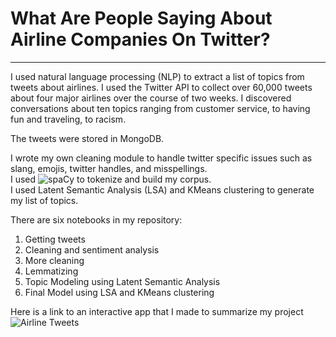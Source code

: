 # What Are People Saying About Airline Companies On Twitter?  
---

I used natural language processing (NLP) to extract a list of topics from tweets about airlines. I used the Twitter API to collect over 60,000 tweets about four major airlines over the course of two weeks. I discovered conversations about ten topics ranging from customer service, to having fun and traveling, to racism.  

The tweets were stored in MongoDB.  

I wrote my own cleaning module to handle twitter specific issues such as slang, emojis, twitter handles, and misspellings.  
I used ![spaCy](https://spacy.io/) to tokenize and build my corpus.  
I used Latent Semantic Analysis (LSA) and KMeans clustering to generate my list of topics.  

There are six notebooks in my repository:  
1. Getting tweets  
2. Cleaning and sentiment analysis  
3. More cleaning  
4. Lemmatizing  
5. Topic Modeling using Latent Semantic Analysis  
6. Final Model using LSA and KMeans clustering

Here is a link to an interactive app that I made to summarize my project  ![Airline Tweets](https://airline-tweets.herokuapp.com/)
